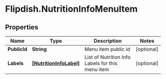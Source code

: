 # Flipdish.NutritionInfoMenuItem

## Properties

Name | Type | Description | Notes
------------ | ------------- | ------------- | -------------
**PublicId** | **String** | Menu item public id | [optional] 
**Labels** | [**[NutritionInfoLabel]**](NutritionInfoLabel.md) | List of Nutrition Info Labels for this menu item | [optional] 


